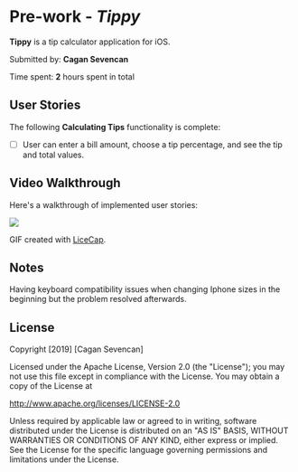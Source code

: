 # Pre-work - *Tippy*

**Tippy** is a tip calculator application for iOS.

Submitted by: **Cagan Sevencan**

Time spent: **2** hours spent in total

## User Stories

The following **Calculating Tips** functionality is complete:

* [ ] User can enter a bill amount, choose a tip percentage, and see the tip and total values.

## Video Walkthrough 

Here's a walkthrough of implemented user stories:

![](demo1.gif)

GIF created with [LiceCap](http://www.cockos.com/licecap/).

## Notes

Having keyboard compatibility issues when changing Iphone sizes in the beginning but the problem resolved afterwards.

## License

Copyright [2019] [Cagan Sevencan]

Licensed under the Apache License, Version 2.0 (the "License");
you may not use this file except in compliance with the License.
You may obtain a copy of the License at

http://www.apache.org/licenses/LICENSE-2.0

Unless required by applicable law or agreed to in writing, software
distributed under the License is distributed on an "AS IS" BASIS,
WITHOUT WARRANTIES OR CONDITIONS OF ANY KIND, either express or implied.
See the License for the specific language governing permissions and
limitations under the License.

